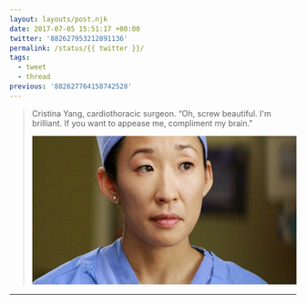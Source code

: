 ```yaml
---
layout: layouts/post.njk
date: 2017-07-05 15:51:17 +00:00
twitter: '882627953212891136'
permalink: /status/{{ twitter }}/
tags: 
  - tweet
  - thread
previous: '882627764158742528'
---
```


> Cristina Yang, cardiothoracic surgeon. “Oh, screw beautiful. I'm brilliant. If you want to appease me, compliment my brain." 
> 
> ![Sandra Oh as Cristina Yang](/img/882627953212891136-DD-5cadUQAAxRcA.jpg)

---
